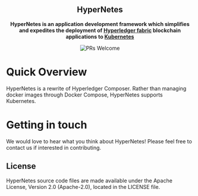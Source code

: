 <div align="center">
  <a>
<!--     <img height="250" width="250" src="https://freeiconshop.com/wp-content/uploads/edd/checkmark-flat.png"> -->
  </a>

  ## HyperNetes                                                                                                        
  **HyperNetes is an application development framework which simplifies and expedites the deployment of [Hyperledger fabric](https://hyperledger-fabric.readthedocs.io/en/latest/) blockchain applications to [Kubernetes](https://kubernetes.io/)**

![PRs Welcome](https://img.shields.io/badge/PRs-welcome-brightgreen.svg)
</div>

# Quick Overview

HyperNetes is a rewrite of Hyperledger Composer. Rather than managing docker images through Docker Compose, HyperNetes supports Kubernetes. 

# Getting in touch
We would love to hear what you think about HyperNetes! Please feel free to contact us if interested in contributing.

## License <a name="license"></a>
HyperNetes source code files are made available under the Apache License, Version 2.0 (Apache-2.0), located in the LICENSE file. 
